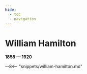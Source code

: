 ```yaml
---
hide:
  - toc
  - navigation 
---
```


# William Hamilton 

**1858 — 1920**

--8<-- "snippets/william-hamilton.md"
